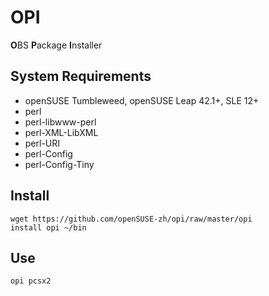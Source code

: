# OPI

**O**BS **P**ackage **I**nstaller

## System Requirements

- openSUSE Tumbleweed, openSUSE Leap 42.1+, SLE 12+
- perl
- perl-libwww-perl
- perl-XML-LibXML
- perl-URI
- perl-Config
- perl-Config-Tiny

## Install

```
wget https://github.com/openSUSE-zh/opi/raw/master/opi
install opi ~/bin
```

## Use

```
opi pcsx2
```
